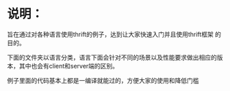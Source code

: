 说明：
=============================

旨在通过对各种语言使用thrift的例子，达到让大家快速入门并且使用thrift框架
的目的。

下面的文件夹以语言分类，语言下面会针对不同的场景以及性能要求做出相应的版
本，其中也会有client和server端的区别。

例子里面的代码基本上都是一编译就能过的，方便大家的使用和降低门槛
